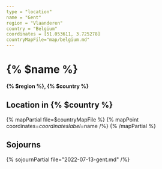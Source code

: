 ```yaml
---
type = "location"
name = "Gent"
region = "Vlaanderen"
country = "Belgium"
coordinates = [51.053611, 3.725278]
countryMapFile="map/belgium.md"
---
```


# {% $name %}

**{% $region %}, {% $country %}**

## Location in {% $country %}

{% mapPartial file=$countryMapFile %}
  {% mapPoint coordinates=$coordinates label=$name /%}
{% /mapPartial %}

## Sojourns

{% sojournPartial file="2022-07-13-gent.md" /%}
